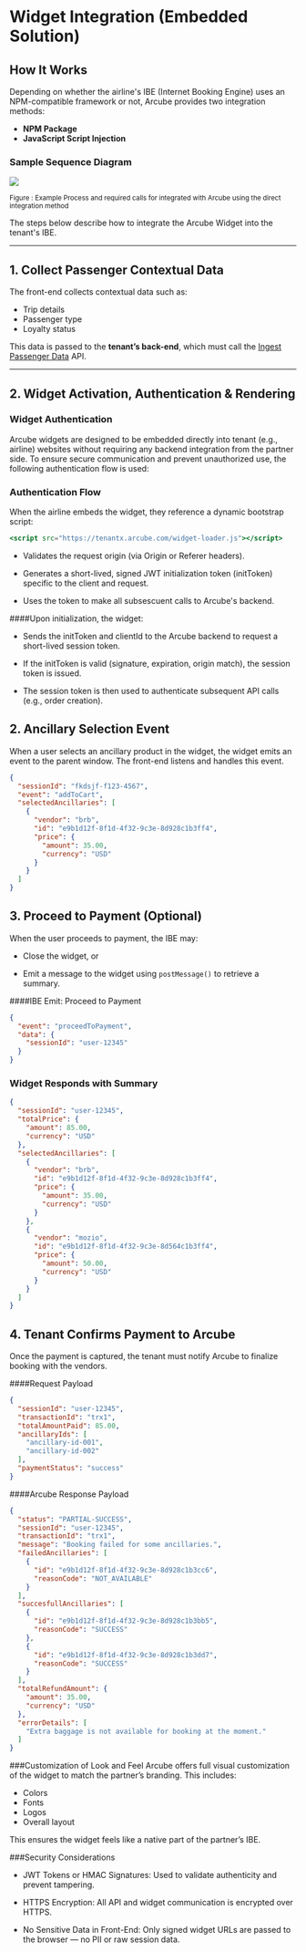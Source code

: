 # Widget Integration (Embedded Solution)

## How It Works

Depending on whether the airline's IBE (Internet Booking Engine) uses an NPM-compatible framework or not, Arcube provides two integration methods:

- **NPM Package**
- **JavaScript Script Injection**

### Sample Sequence Diagram

![](../images/ArcubeiFrame-Widget-Drawio.png)

<small> Figure : Example Process and required calls for integrated with Arcube using the direct integration method </small>

The steps below describe how to integrate the Arcube Widget into the tenant's IBE.

---

## 1. Collect Passenger Contextual Data

The front-end collects contextual data such as:

- Trip details
- Passenger type
- Loyalty status

This data is passed to the **tenant’s back-end**, which must call the [Ingest Passenger Data](./essential-api-calls.md#61-ingest-passenger-data) API.

---

## 2. Widget Activation, Authentication & Rendering

### Widget Authentication
Arcube widgets are designed to be embedded directly into tenant (e.g., airline) websites without requiring any backend integration from the partner side. To ensure secure communication and prevent unauthorized use, the following authentication flow is used:

### Authentication Flow
When the airline embeds the widget, they reference a dynamic bootstrap script:
```jsx
<script src="https://tenantx.arcube.com/widget-loader.js"></script>
```

- Validates the request origin (via Origin or Referer headers).

- Generates a short-lived, signed JWT initialization token (initToken) specific to the client and request.

- Uses the token to make all subsescuent calls to Arcube's backend.

####Upon initialization, the widget:

- Sends the initToken and clientId to the Arcube backend to request a short-lived session token.

- If the initToken is valid (signature, expiration, origin match), the session token is issued.

- The session token is then used to authenticate subsequent API calls (e.g., order creation).

## 2. Ancillary Selection Event
When a user selects an ancillary product in the widget, the widget emits an event to the parent window. The front-end listens and handles this event.
```json 
{
  "sessionId": "fkdsjf-f123-4567",
  "event": "addToCart",
  "selectedAncillaries": [
    {
      "vendor": "brb",
      "id": "e9b1d12f-8f1d-4f32-9c3e-8d928c1b3ff4",
      "price": {
        "amount": 35.00,
        "currency": "USD"
      }
    }
  ]
}
```
## 3. Proceed to Payment (Optional)
When the user proceeds to payment, the IBE may:

- Close the widget, or

- Emit a message to the widget using ```postMessage()``` to retrieve a summary.

####IBE Emit: Proceed to Payment
```json 
{
  "event": "proceedToPayment",
  "data": {
    "sessionId": "user-12345"
  }
}
```
### Widget Responds with Summary
```json 
{
  "sessionId": "user-12345",
  "totalPrice": {
    "amount": 85.00,
    "currency": "USD"
  },
  "selectedAncillaries": [
    {
      "vendor": "brb",
      "id": "e9b1d12f-8f1d-4f32-9c3e-8d928c1b3ff4",
      "price": {
        "amount": 35.00,
        "currency": "USD"
      }
    },
    {
      "vendor": "mozio",
      "id": "e9b1d12f-8f1d-4f32-9c3e-8d564c1b3ff4",
      "price": {
        "amount": 50.00,
        "currency": "USD"
      }
    }
  ]
}
```
## 4. Tenant Confirms Payment to Arcube
Once the payment is captured, the tenant must notify Arcube to finalize booking with the vendors.

####Request Payload
```json 
{
  "sessionId": "user-12345",
  "transactionId": "trx1",
  "totalAmountPaid": 85.00,
  "ancillaryIds": [
    "ancillary-id-001",
    "ancillary-id-002"
  ],
  "paymentStatus": "success"
}
```
####Arcube Response Payload
```json 
{
  "status": "PARTIAL-SUCCESS",
  "sessionId": "user-12345",
  "transactionId": "trx1",
  "message": "Booking failed for some ancillaries.",
  "failedAncillaries": [
    {
      "id": "e9b1d12f-8f1d-4f32-9c3e-8d928c1b3cc6",
      "reasonCode": "NOT_AVAILABLE"
    }
  ],
  "succesfullAncillaries": [
    {
      "id": "e9b1d12f-8f1d-4f32-9c3e-8d928c1b3bb5",
      "reasonCode": "SUCCESS"
    },
    {
      "id": "e9b1d12f-8f1d-4f32-9c3e-8d928c1b3dd7",
      "reasonCode": "SUCCESS"
    }
  ],
  "totalRefundAmount": {
    "amount": 35.00,
    "currency": "USD"
  },
  "errorDetails": [
    "Extra baggage is not available for booking at the moment."
  ]
}
```
###Customization of Look and Feel
Arcube offers full visual customization of the widget to match the partner’s branding. This includes:

- Colors
- Fonts
- Logos
- Overall layout

This ensures the widget feels like a native part of the partner’s IBE.

###Security Considerations

- JWT Tokens or HMAC Signatures: Used to validate authenticity and prevent tampering.

- HTTPS Encryption: All API and widget communication is encrypted over HTTPS.

- No Sensitive Data in Front-End: Only signed widget URLs are passed to the browser — no PII or raw session data.



